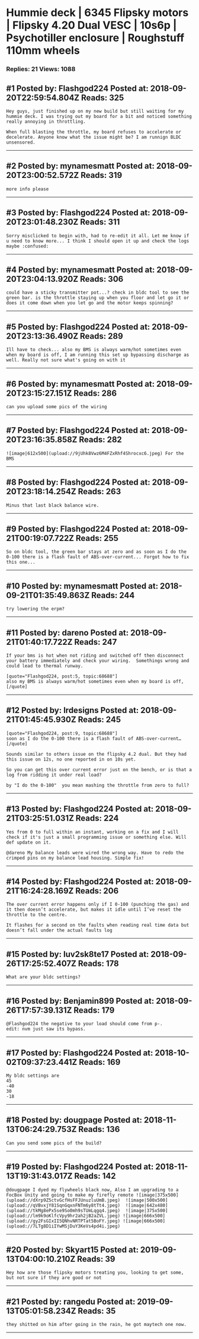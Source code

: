 # Hummie deck &#124; 6345 Flipsky motors &#124; Flipsky 4.20 Dual VESC &#124; 10s6p &#124; Psychotiller enclosure &#124; Roughstuff 110mm wheels

### Replies: 21 Views: 1088

## \#1 Posted by: Flashgod224 Posted at: 2018-09-20T22:59:54.804Z Reads: 325

```
Hey guys, just finished up on my new build but still waiting for my hummie deck. I was trying out my board for a bit and noticed something really annoying in throttling.

When full blasting the throttle, my board refuses to accelerate or decelerate. Anyone know what the issue might be? I am runnign BLDC unsensored.
```

---
## \#2 Posted by: mynamesmatt Posted at: 2018-09-20T23:00:52.572Z Reads: 319

```
more info please
```

---
## \#3 Posted by: Flashgod224 Posted at: 2018-09-20T23:01:48.230Z Reads: 311

```
Sorry misclicked to begin with, had to re-edit it all. Let me know if u need to know more... I think I should open it up and check the logs maybe :confused:
```

---
## \#4 Posted by: mynamesmatt Posted at: 2018-09-20T23:04:13.920Z Reads: 306

```
could have a sticky transmitter pot...? check in bldc tool to see the green bar. is the throttle staying up when you floor and let go it or does it come down when you let go and the motor keeps spinning?
```

---
## \#5 Posted by: Flashgod224 Posted at: 2018-09-20T23:13:36.490Z Reads: 289

```
Ill have to check... also my BMS is always warm/hot sometimes even when my board is off, I am running this set up bypassing discharge as well. Really not sure what's going on with it
```

---
## \#6 Posted by: mynamesmatt Posted at: 2018-09-20T23:15:27.151Z Reads: 286

```
can you upload some pics of the wiring
```

---
## \#7 Posted by: Flashgod224 Posted at: 2018-09-20T23:16:35.858Z Reads: 282

```
![image|612x500](upload://9jUhk8Vwz6M4FZxRhf4Shrocxc6.jpeg) For the BMS
```

---
## \#8 Posted by: Flashgod224 Posted at: 2018-09-20T23:18:14.254Z Reads: 263

```
Minus that last black balance wire.
```

---
## \#9 Posted by: Flashgod224 Posted at: 2018-09-21T00:19:07.722Z Reads: 255

```
So on bldc tool, the green bar stays at zero and as soon as I do the 0-100 there is a flash fault of ABS-over-current... Forgot how to fix this one...
```

---
## \#10 Posted by: mynamesmatt Posted at: 2018-09-21T01:35:49.863Z Reads: 244

```
try lowering the erpm?
```

---
## \#11 Posted by: dareno Posted at: 2018-09-21T01:40:17.722Z Reads: 247

```
If your bms is hot when not riding and switched off then disconnect your battery immediately and check your wiring.  Somethings wrong and could lead to thermal runway.  

[quote="Flashgod224, post:5, topic:68688"]
also my BMS is always warm/hot sometimes even when my board is off,
[/quote]
```

---
## \#12 Posted by: lrdesigns Posted at: 2018-09-21T01:45:45.930Z Reads: 245

```
[quote="Flashgod224, post:9, topic:68688"]
soon as I do the 0-100 there is a flash fault of ABS-over-current…
[/quote]

Sounds similar to others issue on the flipsky 4.2 dual. But they had this issue on 12s, no one reported in on 10s yet. 

So you can get this over current error just on the bench, or is that a log from ridding it under real load?

by "I do the 0-100"  you mean mashing the throttle from zero to full?
```

---
## \#13 Posted by: Flashgod224 Posted at: 2018-09-21T03:25:51.031Z Reads: 224

```
Yes from 0 to full within an instant, working on a fix and I will check if it's just a small programming issue or something else. Will def update on it.

@dareno My balance leads were wired the wrong way. Have to redo the crimped pins on my balance lead housing. Simple fix!
```

---
## \#14 Posted by: Flashgod224 Posted at: 2018-09-21T16:24:28.169Z Reads: 206

```
The over current error happens only if I 0-100 (punching the gas) and it then doesn’t accelerate, but makes it idle until I’ve reset the throttle to the centre.

It flashes for a second on the faults when reading real time data but doesn’t fall under the actual faults log
```

---
## \#15 Posted by: luv2sk8te17 Posted at: 2018-09-26T17:25:52.407Z Reads: 178

```
What are your bldc settings?
```

---
## \#16 Posted by: Benjamin899 Posted at: 2018-09-26T17:57:39.131Z Reads: 179

```
@Flashgod224 the negative to your load should come from p-.
edit: nvm just saw its bypass.
```

---
## \#17 Posted by: Flashgod224 Posted at: 2018-10-02T09:37:23.441Z Reads: 169

```
My bldc settings are 
45
-40
30
-18
```

---
## \#18 Posted by: dougpage Posted at: 2018-11-13T06:24:29.753Z Reads: 136

```
Can you send some pics of the build?
```

---
## \#19 Posted by: Flashgod224 Posted at: 2018-11-13T19:31:43.017Z Reads: 142

```
@dougpage I dyed my flywheels black now, Also I am upgrading to a FocBox Unity and going to make my firefly remote ![image|375x500](upload://dXrp9Z5ctvGcfHsFFJUnuzluUmB.jpeg)  ![image|500x500](upload://qVBvxjY81SqnGqxnFNTm6y8tTt4.jpeg)  ![image|642x480](upload://tkMg8ePx5se9So0mh9sTUmLqgq4.jpeg)  ![image|375x500](upload://lm9k9oKlfcVpy9hr2ah2jB2aZVL.jpeg) ![image|666x500](upload://gy2FsGIxII5QNhvNRTPTat5BoFY.jpeg) ![image|666x500](upload://7LTg8D1iIYwMSjDuY3KeVs4pd4i.jpeg)
```

---
## \#20 Posted by: Skyart15 Posted at: 2019-09-13T04:00:10.210Z Reads: 39

```
Hey how are those flipsky motors treating you, looking to get some, but not sure if they are good or not
```

---
## \#21 Posted by: rangedu Posted at: 2019-09-13T05:01:58.234Z Reads: 35

```
they shitted on him after going in the rain, he got maytech one now.
```

---
